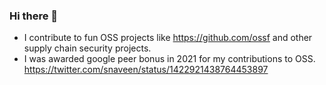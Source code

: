 ### Hi there 👋

- I contribute to fun OSS projects like https://github.com/ossf and other supply chain security projects.
- I was awarded google peer bonus in 2021 for my contributions to OSS. https://twitter.com/snaveen/status/1422921438764453897


